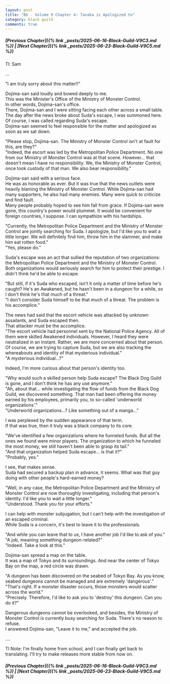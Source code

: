 ```yaml
---
layout: post
title: "BG - Volume 9 Chapter 4: Tanaka is Apologized to"
category: black guild
comments: true
---
```


##### [Previous Chapter]({% link _posts/2025-06-16-Black-Guild-V9C3.md %})  \| [Next Chapter]({% link _posts/2025-06-23-Black-Guild-V9C5.md %}) 




Tl: Sam


…



"I am truly sorry about this matter!!"

Dojima-san said loudly and bowed deeply to me.     
This was the Minister's Office of the Ministry of Monster Control.     
In other words, Dojima-san's office.    
There, Dojima-san and I were sitting facing each other across a small table.    
The day after the news broke about Suda's escape, I was summoned here. Of course, I was called regarding Suda's escape.    
Dojima-san seemed to feel responsible for the matter and apologized as soon as we sat down.   
<!--more-->

"Please stop, Dojima-san. The Ministry of Monster Control isn't at fault for this, are they?"      
"Indeed, the escort was led by the Metropolitan Police Department. No one from our Ministry of Monster Control was at that scene. However... that doesn't mean I have no responsibility. We, the Ministry of Monster Control, once took custody of that man. We also bear responsibility."

Dojima-san said with a serious face.     
He was as honorable as ever.
But it was true that the news outlets were heavily blaming the Ministry of Monster Control. While Dojima-san had many supporters, he also had many enemies. Many were quick to criticize and find fault.      
Many people probably hoped to see him fall from grace. If Dojima-san were gone, this country's power would plummet. It would be convenient for foreign countries, I suppose. I can sympathize with his hardships.      

"Currently, the Metropolitan Police Department and the Ministry of Monster Control are jointly searching for Suda. I apologize, but I'd like you to wait a little longer. We will definitely find him, throw him in the slammer, and make him eat rotten food."      
"Yes, please do."

Suda's escape was an act that sullied the reputation of two organizations: the Metropolitan Police Department and the Ministry of Monster Control.      
Both organizations would seriously search for him to protect their prestige. I didn't think he'd be able to escape.

"But still, if it's Suda who escaped, isn't it only a matter of time before he's caught? He's an Awakened, but he hasn't been in a dungeon for a while, so I don't think he's that much of a threat."       
"I don't consider Suda himself to be that much of a threat. The problem is his accomplice."

The news had said that the escort vehicle was attacked by unknown assailants, and Suda escaped then.     
That attacker must be the accomplice.      
"The escort vehicle had personnel sent by the National Police Agency. All of them were skilled Awakened individuals. However, I heard they were neutralized in an instant. Rather, we are more concerned about that person. Of course, we are trying to capture Suda, but we are also tracking the whereabouts and identity of that mysterious individual."     
"A mysterious individual...?"     

Indeed, I'm more curious about that person's identity too.

"Why would such a skilled person help Suda escape? The Black Dog Guild is gone, and I don't think he has any use anymore."     
"Ah, about that... while investigating the flow of funds from the Black Dog Guild, we discovered something. That man had been offering the money earned by his employees, primarily you, to so-called 'underworld organizations'."     
"Underworld organizations...? Like something out of a manga..."

<div data-nat="424166"></div>

I was perplexed by the sudden appearance of that term.     
If that was true, then it truly was a black company to its core.

"We've identified a few organizations where he funneled funds. But all the ones we found were minor players. The organization to which he funneled the most money, we still haven't been able to grasp its tail."     
"And that organization helped Suda escape... is that it?"     
"Probably, yes."

I see, that makes sense.      
Suda had secured a backup plan in advance, it seems. What was that guy doing with other people's hard-earned money?    

"Well, in any case, the Metropolitan Police Department and the Ministry of Monster Control are now thoroughly investigating, including that person's identity. I'd like you to wait a little longer."      
"Understood. Thank you for your efforts."

I can help with monster subjugation, but I can't help with the investigation of an escaped criminal.     
While Suda is a concern, it's best to leave it to the professionals.

"And while you can leave that to us, I have another job I'd like to ask of you."       
"A job, meaning something dungeon-related?"       
"Indeed. Take a look at this."

Dojima-san spread a map on the table.        
It was a map of Tokyo and its surroundings. And near the center of Tokyo Bay on the map, a red circle was drawn.

"A dungeon has been discovered on the seabed of Tokyo Bay. As you know, seabed dungeons cannot be managed and are extremely 'dangerous'."      
"That's right. If a monster disaster occurs, those monsters would scatter across the world."      
"Precisely. Therefore, I'd like to ask you to 'destroy' this dungeon. Can you do it?"

Dangerous dungeons cannot be overlooked, and besides, the Ministry of Monster Control is currently busy searching for Suda. There's no reason to refuse.       
I answered Dojima-san, "Leave it to me," and accepted the job.


....

Tl Note: I'm finally home from school, and I can finally get back to translating. I'll try to make releases more stable from now on.




##### [Previous Chapter]({% link _posts/2025-06-16-Black-Guild-V9C3.md %}) \| [Next Chapter]({% link _posts/2025-06-23-Black-Guild-V9C5.md %})